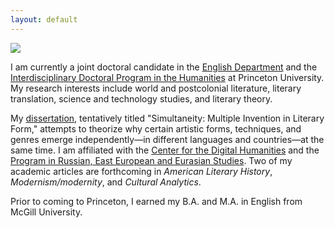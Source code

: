 ```yaml
---
layout: default
---
```


![](http://www.fedorkarmanov.com/fk_small.jpeg)

I am currently a joint doctoral candidate in the [English Department](https://english.princeton.edu/people/fedor-karmanov) and the [Interdisciplinary Doctoral Program in the Humanities](https://ihum.princeton.edu/people/fedor-karmanov) at Princeton University. My research interests include world and postcolonial literature, literary translation, science and technology studies, and literary theory. 

My [dissertation](http://www.fedorkarmanov.com/dissertation.html), tentatively titled "Simultaneity: Multiple Invention in Literary Form," attempts to theorize why certain artistic forms, techniques, and genres emerge independently—in different languages and countries—at the same time. I am affiliated with the [Center for the Digital Humanities](https://cdh.princeton.edu/people/students/) and the [Program in Russian, East European and Eurasian Studies](https://reees.princeton.edu/people/graduate-students). Two of my academic articles are forthcoming in _American Literary History_, _Modernism/modernity_, and _Cultural Analytics_. 

Prior to coming to Princeton, I earned my B.A. and M.A. in English from McGill University. 
